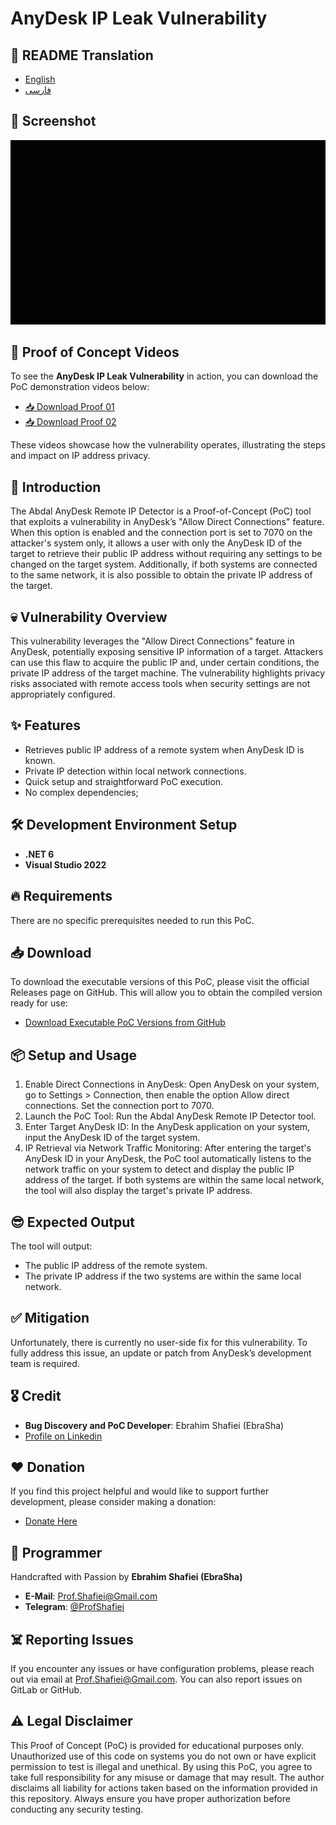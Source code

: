 # AnyDesk IP Leak Vulnerability


## 🎤 README Translation
- [English](README.md)
- [فارسی](README.fa.md)

## 📸 Screenshot

 <p align="center"><img src="abdal-anydesk-remote-ip-detector-proof.gif?raw=true"></p>

## 🎥 Proof of Concept Videos

To see the **AnyDesk IP Leak Vulnerability** in action, you can download the PoC demonstration videos below:

- [📥 Download Proof 01](https://github.com/ebrasha/abdal-anydesk-remote-ip-detector/raw/main/abdal-anydesk-remote-ip-detector-proof.mp4)
- [📥 Download Proof 02](https://github.com/ebrasha/abdal-anydesk-remote-ip-detector/raw/main/abdal-anydesk-remote-ip-detector-proof-2.mp4)

These videos showcase how the vulnerability operates, illustrating the steps and impact on IP address privacy.

## 💎 Introduction
The Abdal AnyDesk Remote IP Detector is a Proof-of-Concept (PoC) tool that exploits a vulnerability in AnyDesk’s "Allow Direct Connections" feature. When this option is enabled and the connection port is set to 7070 on the attacker's system only, it allows a user with only the AnyDesk ID of the target to retrieve their public IP address without requiring any settings to be changed on the target system. Additionally, if both systems are connected to the same network, it is also possible to obtain the private IP address of the target.


## 💀 Vulnerability Overview
This vulnerability leverages the "Allow Direct Connections" feature in AnyDesk, potentially exposing sensitive IP information of a target. Attackers can use this flaw to acquire the public IP and, under certain conditions, the private IP address of the target machine. The vulnerability highlights privacy risks associated with remote access tools when security settings are not appropriately configured.

## ✨ Features
* Retrieves public IP address of a remote system when AnyDesk ID is known.
* Private IP detection within local network connections.
* Quick setup and straightforward PoC execution.
* No complex dependencies;
 

## 🛠️ Development Environment Setup
- **.NET 6**
- **Visual Studio 2022**
 

## 🔥 Requirements
There are no specific prerequisites needed to run this PoC.

## 📥 Download
To download the executable versions of this PoC, please visit the official Releases page on GitHub. This will allow you to obtain the compiled version ready for use:

- [Download Executable PoC Versions from GitHub](https://github.com/ebrasha/abdal-anydesk-remote-ip-detector/releases)

 

## 📦 Setup and Usage
1. Enable Direct Connections in AnyDesk: Open AnyDesk on your system, go to Settings > Connection, then enable the option Allow direct connections. Set the connection port to 7070.
2. Launch the PoC Tool: Run the Abdal AnyDesk Remote IP Detector tool.
3. Enter Target AnyDesk ID: In the AnyDesk application on your system, input the AnyDesk ID of the target system.
4. IP Retrieval via Network Traffic Monitoring: After entering the target's AnyDesk ID in your AnyDesk, the PoC tool automatically listens to the network traffic on your system to detect and display the public IP address of the target. If both systems are within the same local network, the tool will also display the target's private IP address.


## 😎 Expected Output
The tool will output:

* The public IP address of the remote system.
* The private IP address if the two systems are within the same local network.



## ✅ Mitigation
Unfortunately, there is currently no user-side fix for this vulnerability. To fully address this issue, an update or patch from AnyDesk’s development team is required.

## 🎖️ Credit
- **Bug Discovery and PoC Developer**: Ebrahim Shafiei (EbraSha)
- [Profile on Linkedin](https://www.linkedin.com/in/profshafiei/)

## ❤️ Donation
If you find this project helpful and would like to support further development, please consider making a donation:
- [Donate Here](https://ebrasha.com/abdal-donation)

## 🤵 Programmer
Handcrafted with Passion by **Ebrahim Shafiei (EbraSha)**
- **E-Mail**: Prof.Shafiei@Gmail.com
- **Telegram**: [@ProfShafiei](https://t.me/ProfShafiei)

## ☠️ Reporting Issues
If you encounter any issues or have configuration problems, please reach out via email at Prof.Shafiei@Gmail.com. You can also report issues on GitLab or GitHub.

## ⚠️  Legal Disclaimer
This Proof of Concept (PoC) is provided for educational purposes only. Unauthorized use of this code on systems you do not own or have explicit permission to test is illegal and unethical. By using this PoC, you agree to take full responsibility for any misuse or damage that may result. The author disclaims all liability for actions taken based on the information provided in this repository. Always ensure you have proper authorization before conducting any security testing.